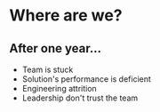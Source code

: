 # Where are we?

## After one year... 

- Team is stuck 
- Solution's performance is deficient 
- Engineering attrition
- Leadership don't trust the team


